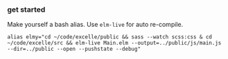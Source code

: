 ### get started

Make yourself a bash alias. Use `elm-live` for auto re-compile.

`alias elmy="cd ~/code/excelle/public && sass --watch scss:css & cd ~/code/excelle/src && elm-live Main.elm --output=../public/js/main.js --dir=../public --open --pushstate --debug"`
